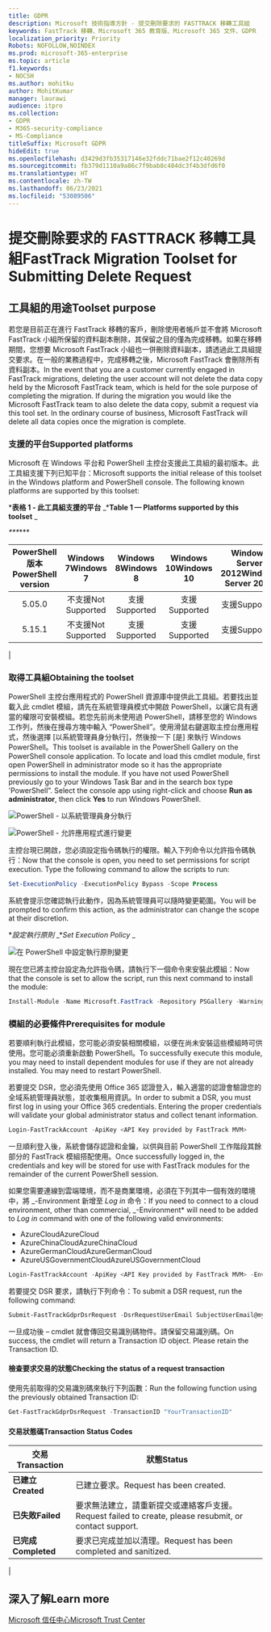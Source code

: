 ```yaml
---
title: GDPR
description: Microsoft 技術指導方針 - 提交刪除要求的 FASTTRACK 移轉工具組
keywords: FastTrack 移轉、Microsoft 365 教育版、Microsoft 365 文件、GDPR
localization_priority: Priority
Robots: NOFOLLOW,NOINDEX
ms.prod: microsoft-365-enterprise
ms.topic: article
f1.keywords:
- NOCSH
ms.author: mohitku
author: MohitKumar
manager: laurawi
audience: itpro
ms.collection:
- GDPR
- M365-security-compliance
- MS-Compliance
titleSuffix: Microsoft GDPR
hideEdit: true
ms.openlocfilehash: d3429d3fb35317146e32fddc71bae2f12c40269d
ms.sourcegitcommit: fb379d1110a9a86c7f9bab8c484dc3f4b3dfd6f0
ms.translationtype: HT
ms.contentlocale: zh-TW
ms.lasthandoff: 06/23/2021
ms.locfileid: "53089506"
---
```

# <a name="fasttrack-migration-toolset-for-submitting-delete-request"></a><span data-ttu-id="2ecd0-104">提交刪除要求的 FASTTRACK 移轉工具組</span><span class="sxs-lookup"><span data-stu-id="2ecd0-104">FastTrack Migration Toolset for Submitting Delete Request</span></span>

## <a name="toolset-purpose"></a><span data-ttu-id="2ecd0-105">工具組的用途</span><span class="sxs-lookup"><span data-stu-id="2ecd0-105">Toolset purpose</span></span>

<span data-ttu-id="2ecd0-p101">若您是目前正在進行 FastTrack 移轉的客戶，刪除使用者帳戶並不會將 Microsoft FastTrack 小組所保留的資料副本刪除，其保留之目的僅為完成移轉。如果在移轉期間，您想要 Microsoft FastTrack 小組也一併刪除資料副本，請透過此工具組提交要求。在一般的業務過程中，完成移轉之後，Microsoft FastTrack 會刪除所有資料副本。</span><span class="sxs-lookup"><span data-stu-id="2ecd0-p101">In the event that you are a customer currently engaged in FastTrack migrations, deleting the user account will not delete the data copy held by the Microsoft FastTrack team, which is held for the sole purpose of completing the migration. If during the migration you would like the Microsoft FastTrack team to also delete the data copy, submit a request via this tool set. In the ordinary course of business, Microsoft FastTrack will delete all data copies once the migration is complete.</span></span>

### <a name="supported-platforms"></a><span data-ttu-id="2ecd0-109">支援的平台</span><span class="sxs-lookup"><span data-stu-id="2ecd0-109">Supported platforms</span></span>

<span data-ttu-id="2ecd0-p102">Microsoft 在 Windows 平台和 PowerShell 主控台支援此工具組的最初版本。此工具組支援下列已知平台：</span><span class="sxs-lookup"><span data-stu-id="2ecd0-p102">Microsoft supports the initial release of this  toolset in the Windows platform and PowerShell console. The following known platforms are supported by this toolset:</span></span>

<span data-ttu-id="2ecd0-112">\***表格 1 - 此工具組支援的平台** _</span><span class="sxs-lookup"><span data-stu-id="2ecd0-112">\***Table 1 — Platforms supported by this toolset** _</span></span>

<span data-ttu-id="2ecd0-113">_\*\*\*</span><span class="sxs-lookup"><span data-stu-id="2ecd0-113">_\*\*\*</span></span>

|<span data-ttu-id="2ecd0-114">PowerShell 版本</span><span class="sxs-lookup"><span data-stu-id="2ecd0-114">PowerShell version</span></span>|<span data-ttu-id="2ecd0-115">Windows 7</span><span class="sxs-lookup"><span data-stu-id="2ecd0-115">Windows 7</span></span>|<span data-ttu-id="2ecd0-116">Windows 8</span><span class="sxs-lookup"><span data-stu-id="2ecd0-116">Windows 8</span></span>|<span data-ttu-id="2ecd0-117">Windows 10</span><span class="sxs-lookup"><span data-stu-id="2ecd0-117">Windows 10</span></span>|<span data-ttu-id="2ecd0-118">Windows Server 2012</span><span class="sxs-lookup"><span data-stu-id="2ecd0-118">Windows Server 2012</span></span>|<span data-ttu-id="2ecd0-119">Windows Server 2016</span><span class="sxs-lookup"><span data-stu-id="2ecd0-119">Windows Server 2016</span></span>|
|:---:|:---:|:---:|:---:|:---:|:---:|
|<span data-ttu-id="2ecd0-120">5.0</span><span class="sxs-lookup"><span data-stu-id="2ecd0-120">5.0</span></span>|<span data-ttu-id="2ecd0-121">不支援</span><span class="sxs-lookup"><span data-stu-id="2ecd0-121">Not Supported</span></span>|<span data-ttu-id="2ecd0-122">支援</span><span class="sxs-lookup"><span data-stu-id="2ecd0-122">Supported</span></span>|<span data-ttu-id="2ecd0-123">支援</span><span class="sxs-lookup"><span data-stu-id="2ecd0-123">Supported</span></span>|<span data-ttu-id="2ecd0-124">支援</span><span class="sxs-lookup"><span data-stu-id="2ecd0-124">Supported</span></span>|<span data-ttu-id="2ecd0-125">支援</span><span class="sxs-lookup"><span data-stu-id="2ecd0-125">Supported</span></span>|
|<span data-ttu-id="2ecd0-126">5.1</span><span class="sxs-lookup"><span data-stu-id="2ecd0-126">5.1</span></span>|<span data-ttu-id="2ecd0-127">不支援</span><span class="sxs-lookup"><span data-stu-id="2ecd0-127">Not Supported</span></span>|<span data-ttu-id="2ecd0-128">支援</span><span class="sxs-lookup"><span data-stu-id="2ecd0-128">Supported</span></span>|<span data-ttu-id="2ecd0-129">支援</span><span class="sxs-lookup"><span data-stu-id="2ecd0-129">Supported</span></span>|<span data-ttu-id="2ecd0-130">支援</span><span class="sxs-lookup"><span data-stu-id="2ecd0-130">Supported</span></span>|<span data-ttu-id="2ecd0-131">支援</span><span class="sxs-lookup"><span data-stu-id="2ecd0-131">Supported</span></span>|
|

### <a name="obtaining-the-toolset"></a><span data-ttu-id="2ecd0-132">取得工具組</span><span class="sxs-lookup"><span data-stu-id="2ecd0-132">Obtaining the toolset</span></span>

<span data-ttu-id="2ecd0-p103">PowerShell 主控台應用程式的 PowerShell 資源庫中提供此工具組。若要找出並載入此 cmdlet 模組，請先在系統管理員模式中開啟 PowerShell，以讓它具有適當的權限可安裝模組。若您先前尚未使用過 PowerShell，請移至您的 Windows 工作列，然後在搜尋方塊中輸入 “PowerShell”。使用滑鼠右鍵選取主控台應用程式，然後選擇 [以系統管理員身分執行]，然後按一下 [是] 來執行 Windows PowerShell。</span><span class="sxs-lookup"><span data-stu-id="2ecd0-p103">This toolset is available in the PowerShell Gallery on the PowerShell console application.  To locate and load this cmdlet module, first open PowerShell in administrator mode so it has the appropriate permissions to install the module. If you have not used PowerShell previously go to your Windows Task Bar and in the search box type 'PowerShell”. Select the console app using right-click and choose **Run as administrator**, then click **Yes** to run Windows PowerShell.</span></span>

![PowerShell - 以系統管理員身分執行](../media/fasttrack-powershell_image.png)

![PowerShell - 允許應用程式進行變更](../media/fasttrack-run-powershell_image.png)

<span data-ttu-id="2ecd0-p104">主控台現已開啟，您必須設定指令碼執行的權限。輸入下列命令以允許指令碼執行：</span><span class="sxs-lookup"><span data-stu-id="2ecd0-p104">Now that the console is open, you need to set permissions for script execution. Type the following command to allow the scripts to run:</span></span>

```powershell
Set-ExecutionPolicy -ExecutionPolicy Bypass -Scope Process
```

<span data-ttu-id="2ecd0-141">系統會提示您確認執行此動作，因為系統管理員可以隨時變更範圍。</span><span class="sxs-lookup"><span data-stu-id="2ecd0-141">You will be prompted to confirm this action, as the administrator can change the scope at their discretion.</span></span>

<span data-ttu-id="2ecd0-142">\**_設定執行原則_* _</span><span class="sxs-lookup"><span data-stu-id="2ecd0-142">\**_Set Execution Policy_* _</span></span>

![在 PowerShell 中設定執行原則變更](../media/powershell-set-execution-policy_image.png)

<span data-ttu-id="2ecd0-144">現在您已將主控台設定為允許指令碼，請執行下一個命令來安裝此模組：</span><span class="sxs-lookup"><span data-stu-id="2ecd0-144">Now that the console is set to allow the script, run this next command to install the module:</span></span>

```powershell
Install-Module -Name Microsoft.FastTrack -Repository PSGallery -WarningAction SilentlyContinue -Force
```

### <a name="prerequisites-for-module"></a><span data-ttu-id="2ecd0-145">模組的必要條件</span><span class="sxs-lookup"><span data-stu-id="2ecd0-145">Prerequisites for module</span></span>

<span data-ttu-id="2ecd0-p105">若要順利執行此模組，您可能必須安裝相關模組，以便在尚未安裝這些模組時可供使用。您可能必須重新啟動 PowerShell。</span><span class="sxs-lookup"><span data-stu-id="2ecd0-p105">To successfully execute this module, you may need to install dependent modules for use if they are not already installed. You may need to restart PowerShell.</span></span>

<span data-ttu-id="2ecd0-p106">若要提交 DSR，您必須先使用 Office 365 認證登入，輸入適當的認證會驗證您的全域系統管理員狀態，並收集租用資訊。</span><span class="sxs-lookup"><span data-stu-id="2ecd0-p106">In order to submit a DSR, you must first log in using your Office 365 credentials. Entering the proper credentials will validate your global administrator status and collect tenant information.</span></span>

```powershell
Login-FastTrackAccount -ApiKey <API Key provided by FastTrack MVM>
```

<span data-ttu-id="2ecd0-150">一旦順利登入後，系統會儲存認證和金鑰，以供與目前 PowerShell 工作階段其餘部分的 FastTrack 模組搭配使用。</span><span class="sxs-lookup"><span data-stu-id="2ecd0-150">Once successfully logged in, the credentials and key will be stored for use with FastTrack modules for the remainder of the current PowerShell session.</span></span>

<span data-ttu-id="2ecd0-151">如果您需要連線到雲端環境，而不是商業環境，必須在下列其中一個有效的環境中，將 _-Environment 新增至 *Log in* 命令：</span><span class="sxs-lookup"><span data-stu-id="2ecd0-151">If you need to connect to a cloud environment, other than commercial, _-Environment\* will need to be added to *Log in* command with one of the following valid environments:</span></span>

- <span data-ttu-id="2ecd0-152">AzureCloud</span><span class="sxs-lookup"><span data-stu-id="2ecd0-152">AzureCloud</span></span>
- <span data-ttu-id="2ecd0-153">AzureChinaCloud</span><span class="sxs-lookup"><span data-stu-id="2ecd0-153">AzureChinaCloud</span></span>
- <span data-ttu-id="2ecd0-154">AzureGermanCloud</span><span class="sxs-lookup"><span data-stu-id="2ecd0-154">AzureGermanCloud</span></span>
- <span data-ttu-id="2ecd0-155">AzureUSGovernmentCloud</span><span class="sxs-lookup"><span data-stu-id="2ecd0-155">AzureUSGovernmentCloud</span></span>

```powershell
Login-FastTrackAccount -ApiKey <API Key provided by FastTrack MVM> -Environment <cloud environment>
```

<span data-ttu-id="2ecd0-156">若要提交 DSR 要求，請執行下列命令：</span><span class="sxs-lookup"><span data-stu-id="2ecd0-156">To submit a DSR request, run the following command:</span></span>

```powershell
Submit-FastTrackGdprDsrRequest -DsrRequestUserEmail SubjectUserEmail@mycompany.com
```

<span data-ttu-id="2ecd0-p107">一旦成功後 – cmdlet 就會傳回交易識別碼物件。請保留交易識別碼。</span><span class="sxs-lookup"><span data-stu-id="2ecd0-p107">On success, the cmdlet will return a Transaction ID object. Please retain the Transaction ID.</span></span>

#### <a name="checking-the-status-of-a-request-transaction"></a><span data-ttu-id="2ecd0-159">檢查要求交易的狀態</span><span class="sxs-lookup"><span data-stu-id="2ecd0-159">Checking the status of a request transaction</span></span>

<span data-ttu-id="2ecd0-160">使用先前取得的交易識別碼來執行下列函數：</span><span class="sxs-lookup"><span data-stu-id="2ecd0-160">Run the following function using the previously obtained Transaction ID:</span></span>

```powershell
Get-FastTrackGdprDsrRequest -TransactionID "YourTransactionID"
```

#### <a name="transaction-status-codes"></a><span data-ttu-id="2ecd0-161">交易狀態碼</span><span class="sxs-lookup"><span data-stu-id="2ecd0-161">Transaction Status Codes</span></span>

|<span data-ttu-id="2ecd0-162">交易</span><span class="sxs-lookup"><span data-stu-id="2ecd0-162">Transaction</span></span>|<span data-ttu-id="2ecd0-163">狀態</span><span class="sxs-lookup"><span data-stu-id="2ecd0-163">Status</span></span>|
|---|---|
|<span data-ttu-id="2ecd0-164">**已建立**</span><span class="sxs-lookup"><span data-stu-id="2ecd0-164">**Created**</span></span>|<span data-ttu-id="2ecd0-165">已建立要求。</span><span class="sxs-lookup"><span data-stu-id="2ecd0-165">Request has been created.</span></span>|
|<span data-ttu-id="2ecd0-166">**已失敗**</span><span class="sxs-lookup"><span data-stu-id="2ecd0-166">**Failed**</span></span>|<span data-ttu-id="2ecd0-167">要求無法建立，請重新提交或連絡客戶支援。</span><span class="sxs-lookup"><span data-stu-id="2ecd0-167">Request failed to create, please resubmit, or contact support.</span></span>|
|<span data-ttu-id="2ecd0-168">**已完成**</span><span class="sxs-lookup"><span data-stu-id="2ecd0-168">**Completed**</span></span>|<span data-ttu-id="2ecd0-169">要求已完成並加以清理。</span><span class="sxs-lookup"><span data-stu-id="2ecd0-169">Request has been completed and sanitized.</span></span>|
|

<!-- original version: **Created**  Request has been created<br/>**Failed** Request failed to create, please resubmit, or contact support<br/>**Completed** Request has been completed and sanitized -->

## <a name="learn-more"></a><span data-ttu-id="2ecd0-170">深入了解</span><span class="sxs-lookup"><span data-stu-id="2ecd0-170">Learn more</span></span>

[<span data-ttu-id="2ecd0-171">Microsoft 信任中心</span><span class="sxs-lookup"><span data-stu-id="2ecd0-171">Microsoft Trust Center</span></span>](https://www.microsoft.com/trust-center/privacy/gdpr-overview)
